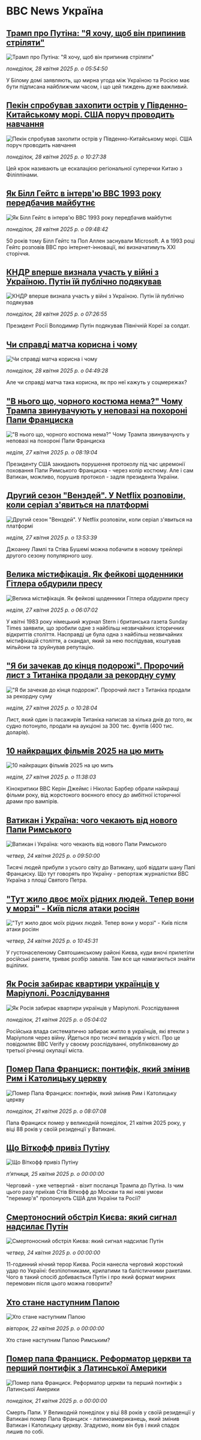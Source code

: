 # BBC News Україна## [Трамп про Путіна: "Я хочу, щоб він припинив стріляти"](https://www.bbc.com/ukrainian/articles/creql84g5rpo?at_campaign=githubrss)![Трамп про Путіна: "Я хочу, щоб він припинив стріляти"](https://ichef.bbci.co.uk/ace/standard/240/cpsprodpb/b8b1/live/654f77d0-23f2-11f0-bf4f-fff41a75c4a5.jpg)_понеділок, 28 квітня 2025 р. о 05:54:50_У Білому домі заявляють, що мирна угода між Україною та Росією має бути підписана найближчим часом, і що цей тиждень дуже важливий.## [Пекін спробував захопити острів у Південно-Китайському морі. США поруч проводить навчання](https://www.bbc.com/ukrainian/articles/c5ylzldl4nvo?at_campaign=githubrss)![Пекін спробував захопити острів у Південно-Китайському морі. США поруч проводить навчання](https://ichef.bbci.co.uk/ace/standard/240/cpsprodpb/d770/live/12333610-2413-11f0-9060-674316cb3a1f.jpg)_понеділок, 28 квітня 2025 р. о 10:27:38_Цей крок називають це ескалацією регіональної суперечки Китаю з Філіппінами.## [Як Білл Гейтс в інтерв'ю BBC 1993 року передбачив майбутнє](https://www.bbc.com/ukrainian/articles/cly8p7n11y0o?at_campaign=githubrss)![Як Білл Гейтс в інтерв'ю BBC 1993 року передбачив майбутнє](https://ichef.bbci.co.uk/ace/standard/240/cpsprodpb/67c8/live/0213b9e0-236d-11f0-beaa-09e98685e1a2.png)_понеділок, 28 квітня 2025 р. о 09:48:42_50 років тому Білл Гейтс та Пол Аллен заснували Microsoft. А в 1993 році Гейтс розповів ВВС про інтернет-інновації, які визначатимуть ХХІ сторіччя.## [КНДР вперше визнала участь у війні з Україною. Путін їй публічно подякував](https://www.bbc.com/ukrainian/articles/czjn8e2n23wo?at_campaign=githubrss)![КНДР вперше визнала участь у війні з Україною. Путін їй публічно подякував](https://ichef.bbci.co.uk/ace/standard/240/cpsprodpb/cc6c/live/4dfea7a0-2400-11f0-9c65-a5c3dc449bf3.jpg)_понеділок, 28 квітня 2025 р. о 07:26:55_Президент Росії Володимир Путін подякував Північній Кореї за солдат.## [Чи справді матча корисна і чому ](https://www.bbc.com/ukrainian/articles/c078j5zm239o?at_campaign=githubrss)![Чи справді матча корисна і чому ](https://ichef.bbci.co.uk/ace/standard/240/cpsprodpb/4f13/live/7b82a3b0-205a-11f0-92a1-8d40fc72f60c.jpg)_понеділок, 28 квітня 2025 р. о 04:49:28_Але чи справді матча така корисна, як про неї кажуть у соцмережах?## ["В нього що, чорного костюма нема?" Чому Трампа звинувачують у неповазі на похороні Папи Франциска ](https://www.bbc.com/ukrainian/articles/c0jz2651xn1o?at_campaign=githubrss)!["В нього що, чорного костюма нема?" Чому Трампа звинувачують у неповазі на похороні Папи Франциска ](https://ichef.bbci.co.uk/ace/standard/240/cpsprodpb/642c/live/d8fba3c0-233e-11f0-ae3b-7750df524222.jpg)_неділя, 27 квітня 2025 р. о 08:19:04_Президенту США закидають порушення протоколу під час церемонії поховання Папи Римського Франциска - через колір костюму. Але і сам Ватикан, можливо, порушив протокол - задля президента України.## [Другий сезон "Венздей". У Netflix розповіли, коли серіал з'явиться на платформі](https://www.bbc.com/ukrainian/articles/cz6de6pz3zno?at_campaign=githubrss)![Другий сезон "Венздей". У Netflix розповіли, коли серіал з'явиться на платформі](https://ichef.bbci.co.uk/ace/standard/240/cpsprodpb/141f/live/443c0ae0-2055-11f0-9060-674316cb3a1f.jpg)_неділя, 27 квітня 2025 р. о 13:53:39_Джоанну Ламлі та Стіва Бушемі можна побачити в новому трейлері другого сезону популярного шоу.## [Велика містифікація. Як фейкові щоденники Гітлера обдурили пресу](https://www.bbc.com/ukrainian/articles/c70z53pzwgro?at_campaign=githubrss)![Велика містифікація. Як фейкові щоденники Гітлера обдурили пресу](https://ichef.bbci.co.uk/ace/standard/240/cpsprodpb/e234/live/8308ae70-2106-11f0-b1ba-8bc47850ff39.jpg)_неділя, 27 квітня 2025 р. о 06:07:02_У квітні 1983 року німецький журнал Stern і британська газета Sunday Times заявили, що зробили одне з найбільш незвичайних історичних відкриттів століття. Насправді це була одна з найбільш незвичайних містифікацій століття, а скандал, який за нею послідував, коштував мільйони та зруйнував репутацію.## ["Я би зачекав до кінця подорожі". Пророчий лист з Титаніка продали за рекордну суму](https://www.bbc.com/ukrainian/articles/c0kx22ev5lmo?at_campaign=githubrss)!["Я би зачекав до кінця подорожі". Пророчий лист з Титаніка продали за рекордну суму](https://ichef.bbci.co.uk/ace/standard/240/cpsprodpb/dbad/live/afcfa090-2349-11f0-9c65-a5c3dc449bf3.png)_неділя, 27 квітня 2025 р. о 10:28:04_Лист, який один із пасажирів Титаніка написав за кілька днів до того, як судно потонуло, продали на аукціоні за 300 тис. фунтів (400 тис. доларів).## [10 найкращих фільмів 2025 на цю мить](https://www.bbc.com/ukrainian/articles/c4g7x5081q1o?at_campaign=githubrss)![10 найкращих фільмів 2025 на цю мить](https://ichef.bbci.co.uk/ace/standard/240/cpsprodpb/3105/live/75daa100-21cd-11f0-9060-674316cb3a1f.jpg)_неділя, 27 квітня 2025 р. о 11:38:03_Кінокритики BBC Керін Джеймс і Ніколас Барбер обрали найкращі фільми року, від жорстокого воєнного епосу до амбітної історичної драми про вампірів.## [Ватикан і Україна: чого чекають від нового Папи Римського](https://www.bbc.com/ukrainian/articles/ce8g25rd5l5o?at_campaign=githubrss)![Ватикан і Україна: чого чекають від нового Папи Римського](https://ichef.bbci.co.uk/ace/standard/240/cpsprodpb/aa8e/live/e066f9d0-20e5-11f0-9b17-b99e39a28c13.jpg)_четвер, 24 квітня 2025 р. о 09:50:00_Тисячі людей прибули з усього світу до Ватикану, щоб віддати шану Папі Франциску. Що тут говорять про Україну - репортаж журналістки BBC Україна з площі Святого Петра.## ["Тут жило двоє моїх рідних людей. Тепер вони у морзі" - Київ після атаки росіян](https://www.bbc.com/ukrainian/articles/cnv56v9629ro?at_campaign=githubrss)!["Тут жило двоє моїх рідних людей. Тепер вони у морзі" - Київ після атаки росіян](https://ichef.bbci.co.uk/ace/standard/240/cpsprodpb/3140/live/03c7e140-20f6-11f0-8c2e-77498b1ce297.jpg)_четвер, 24 квітня 2025 р. о 10:45:31_У густонаселеному Святошинському районі Києва, куди вночі прилетіли російські ракети, триває розбір завалів. Там все ще намагаються знайти вцілілих.## [Як Росія забирає квартири українців у Маріуполі. Розслідування                                                      ](https://www.bbc.com/ukrainian/articles/c5y49vg7w1ro?at_campaign=githubrss)![Як Росія забирає квартири українців у Маріуполі. Розслідування                                                      ](https://ichef.bbci.co.uk/ace/standard/240/cpsprodpb/5e47/live/a4368c80-1b74-11f0-b015-f17d4d024f76.png)_понеділок, 21 квітня 2025 р. о 05:04:02_Російська влада систематично забирає житло в українців, які втекли з Маріуполя через війну. Йдеться про тисячі випадків у місті. Про це повідомляє BBC Verify у своєму розслідуванні, опублікованому до третьої річниці окупації міста.## [Помер Папа Франциск: понтифік, який змінив Рим і Католицьку церкву](https://www.bbc.com/ukrainian/articles/c74kl982y2no?at_campaign=githubrss)![Помер Папа Франциск: понтифік, який змінив Рим і Католицьку церкву](https://ichef.bbci.co.uk/ace/standard/240/cpsprodpb/d9fa/live/f8733b70-0169-11ef-ace9-c32cabe449f0.jpg)_понеділок, 21 квітня 2025 р. о 08:07:08_Папа Франциск помер у великодній понеділок, 21 квітня 2025 року, у віці 88 років у своїй резиденції у Ватикані.## [Що Віткофф привіз Путіну](https://youtube.com/live/tQ8mLh-g1r4?at_campaign=githubrss)![Що Віткофф привіз Путіну](https://ichef.bbci.co.uk/ace/standard/240/cpsprodpb/8120/live/1e739960-21f2-11f0-9c65-a5c3dc449bf3.jpg)_пʼятниця, 25 квітня 2025 р. о 00:00:00_Черговий - уже четвертий - візит посланця Трампа до Путіна. Із чим цього разу приїхав Стів Віткофф до Москви та які нові умови "перемир'я" пропонують США для України та Росії?## [Смертоносний обстріл Києва: який сигнал надсилає Путін](https://www.youtube.com/watch?v=V6IsF9nx1TA?at_campaign=githubrss)![Смертоносний обстріл Києва: який сигнал надсилає Путін](https://ichef.bbci.co.uk/ace/standard/240/cpsprodpb/d19b/live/d0300ce0-2122-11f0-9060-674316cb3a1f.jpg)_четвер, 24 квітня 2025 р. о 00:00:00_11-годинний нічний терор Києва. Росія нанесла черговий жорстокий удар по Україні: безпілотниками, крилатими та балістичними ракетами. Чого в такий спосіб добивається Путін і про який формат мирних перемовин після цього можна говорити?## [Хто стане наступним Папою](https://www.youtube.com/watch?v=PxKXqXk6U4g?at_campaign=githubrss)![Хто стане наступним Папою](https://ichef.bbci.co.uk/ace/standard/240/cpsprodpb/e187/live/57949350-1f8d-11f0-8c2e-77498b1ce297.jpg)_вівторок, 22 квітня 2025 р. о 00:00:00_Хто стане наступним Папою Римським?## [Помер папа Франциск. Реформатор церкви та перший понтифік з Латинської Америки](https://www.youtube.com/watch?v=PRZ2GJDiPMc?at_campaign=githubrss)![Помер папа Франциск. Реформатор церкви та перший понтифік з Латинської Америки](https://ichef.bbci.co.uk/ace/standard/240/cpsprodpb/306f/live/8deb3170-1ecf-11f0-80b3-83959215671c.jpg)_понеділок, 21 квітня 2025 р. о 00:00:00_Смерть Папи. У Великодній понеділок у віці 88 років у своїй резиденції у Ватикані помер Папа Франциск - латиноамериканець, який змінив Ватикан і Католицьку церкву. Згадуємо, яким він був і який спадок лишив по собі.